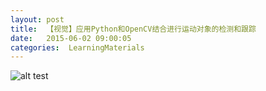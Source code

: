 ```yaml
---
layout: post
title:  【视觉】应用Python和OpenCV结合进行运动对象的检测和跟踪
date:   2015-06-02 09:00:05
categories:  LearningMaterials
---
```


![alt test](http://img4q.duitang.com/uploads/item/201311/20/20131120213622_mJCUy.thumb.700_0.gif)
